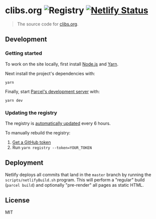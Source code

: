 # clibs.org ![Registry](https://github.com/clibs/website/workflows/Registry/badge.svg) [![Netlify Status](https://api.netlify.com/api/v1/badges/c3894dcb-064a-4dcd-a475-92af818ac657/deploy-status)](https://app.netlify.com/sites/clibs/deploys)

> The source code for [clibs.org](https://www.clibs.org/).

## Development

### Getting started

To work on the site locally, first install [Node.js](https://nodejs.org/) and [Yarn](https://yarnpkg.com/).

Next install the project's dependencies with:

```
yarn
```

Finally, start [Parcel's development server](https://parceljs.org/cli.html#serve) with:

```
yarn dev
```

### Updating the registry

The registry is [automatically updated](https://github.com/clibs/website/blob/master/.github/workflows/registry.yml) every 6 hours.

To manually rebuild the registry:

1. [Get a GitHub token](https://github.com/settings/tokens/new)
1. Run `yarn registry --token=YOUR_TOKEN`

## Deployment

Netlify deploys all commits that land in the `master` branch by running the `scripts/netlifyBuild.sh` program. This will perform a "regular" build (`parcel build`) and optionally "pre-render" all pages as static HTML.

## License

MIT
